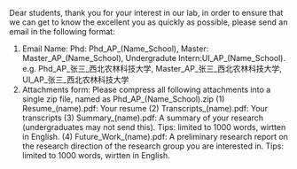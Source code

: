 Dear students, thank you for your interest in our lab, in order to ensure that we can get to know the excellent you as quickly as possible, please send an email in the following format:
1. Email Name: Phd: Phd_AP_(Name_School), Master: Master_AP_(Name_School), Undergradute Intern:UI_AP_(Name_School).  e.g. Phd_AP_张三_西北农林科技大学, Master_AP_张三_西北农林科技大学, UI_AP_张三_西北农林科技大学
2. Attachments form: Please compress all following attachments into a single zip file, named as Phd_AP_(Name_School).zip
   (1) Resume_(name).pdf: Your resume 
   (2) Transcripts_(name).pdf: Your transcripts
   (3) Summary_(name).pdf: A summary of your research (undergraduates may not send this). Tips: limited to 1000 words, wirtten in English.
   (4) Future_Work_(name).pdf: A preliminary research report on the research direction of the research group you are interested in. Tips: limited to 1000 words, wirtten in English.

